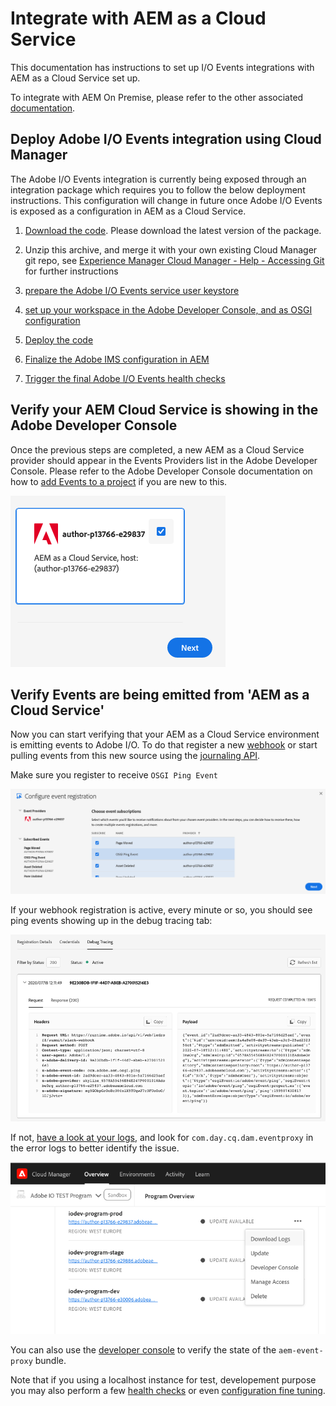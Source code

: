 # Integrate with AEM as a Cloud Service

This documentation has instructions to set up I/O Events integrations with AEM as a Cloud Service set up.

To integrate with AEM On Premise, please refer to the other associated [documentation](aem_on_premise_install_6.5.md).


## Deploy Adobe I/O Events integration using Cloud Manager

The Adobe I/O Events integration is currently being exposed through an integration package which requires you to follow the below deployment instructions. This configuration will change in future once Adobe I/O Events is exposed as a configuration in AEM as a Cloud Service. 

1. [Download the code](https://github.com/AdobeDocs/adobeio-events/releases/tag/2020_07_20_13_00). Please download the latest version of the package. 
2. Unzip this archive, and merge it with your own existing Cloud Manager git repo, see [Experience Manager Cloud Manager - Help - Accessing Git ](https://experienceleague.adobe.com/docs/experience-manager-cloud-manager/using/managing-code/setup-cloud-manager-git-integration.html) for further instructions

3. [prepare the Adobe I/O Events service user keystore](aem_keystore_setup.md) 
4. [set up your workspace in the Adobe Developer Console, and as OSGI configuration](aem_console_setup.md)

5. [Deploy the code](https://docs.adobe.com/content/help/en/experience-manager-cloud-manager/using/how-to-use/deploying-code.html)
6. [Finalize the Adobe IMS configuration in AEM](aem_ims_config.md)
7. [Trigger the final Adobe I/O Events health checks](aem_healthcheck_servlet.md)
   
## Verify your AEM Cloud Service is showing in the Adobe Developer Console
   
Once the previous steps are completed, a new AEM as a Cloud Service provider should appear in the Events Providers list in the Adobe Developer Console.
Please refer to the Adobe Developer Console documentation on how to [add Events to a project](/console/docs/guides/services/services-add-event/) if you are new to this.

  ![Adobe Developer Console showing an AEM Events Provider](../../img/add_skyline_event_provider.png "Adobe Developer Console showing an AEM Events Provider")
 

## Verify Events are being emitted from 'AEM as a Cloud Service'

Now you can start verifying that your AEM as a Cloud Service environment is emitting events to Adobe I/O.
To do that register a new [webhook](../../index.md) or start pulling events from this new source using the [journaling API](../api/journaling_api.md).

Make sure you register to receive `OSGI Ping Event`

   ![Select OSGI Ping Event](../../img/select_osgi_ping_event.png "Select OSGI Ping Event")
 
If your webhook registration is active, every minute or so, you should see ping events showing up in the debug tracing tab:

   ![ping events showing up in the debug tracing tab](../../img/debug_tracing_osgi_ping_event.png "ping events showing up in the debug tracing tab")

If not, [have a look at your logs](https://docs.adobe.com/content/help/en/experience-manager-learn/cloud-service/debugging/debugging-aem-as-a-cloud-service/logs.html), and look for `com.day.cq.dam.eventproxy` in the error logs to better identify the issue.

  ![Cloud Manager download log](../../img/cloudmanager_download_log.png "Cloud Manager download log")

You can also use the [developer console](https://docs.adobe.com/content/help/en/experience-manager-learn/cloud-service/debugging/debugging-aem-as-a-cloud-service/developer-console.html) to verify the state of the `aem-event-proxy` bundle.

Note that if you using a localhost instance for test, developement purpose you may also perform a few [health checks](aem_healthcheck_6.4.md)
or even [configuration fine tuning](aem_advanced_configurations.md).
